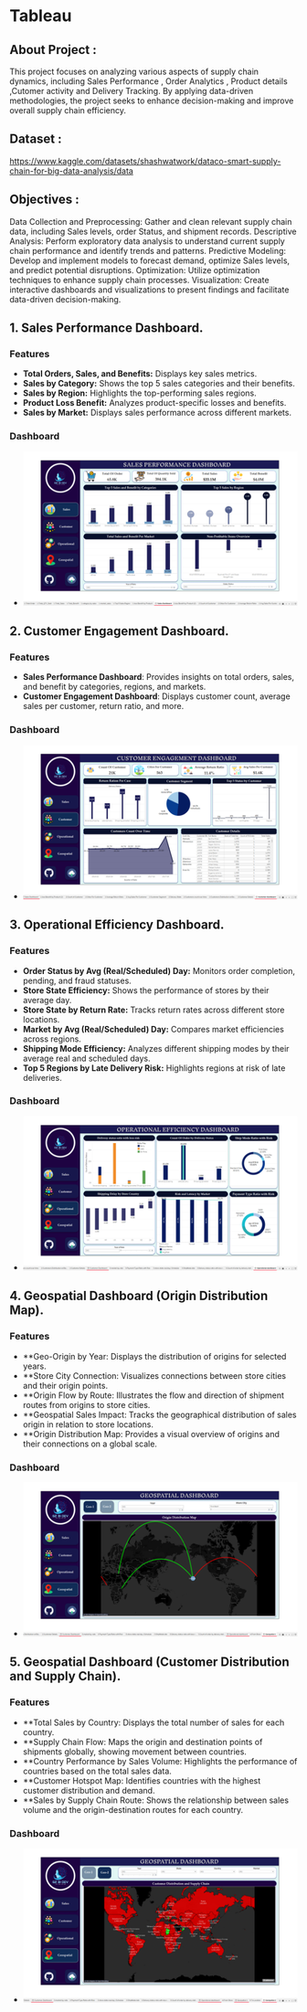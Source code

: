 # Tableau

## About Project :

This project focuses on analyzing various aspects of supply chain dynamics, including Sales Performance , Order Analytics ,
Product details ,Cutomer activity and Delivery Tracking. By applying data-driven methodologies, the project seeks to enhance decision-making and improve overall supply chain efficiency.

## Dataset :
https://www.kaggle.com/datasets/shashwatwork/dataco-smart-supply-chain-for-big-data-analysis/data

## Objectives :
Data Collection and Preprocessing: Gather and clean relevant supply chain data, including Sales levels, order Status, and shipment records.
Descriptive Analysis: Perform exploratory data analysis to understand current supply chain performance and identify trends and patterns.
Predictive Modeling: Develop and implement models to forecast demand, optimize Sales levels, and predict potential disruptions.
Optimization: Utilize optimization techniques to enhance supply chain processes.
Visualization: Create interactive dashboards and visualizations to present findings and facilitate data-driven decision-making.

## 1. Sales Performance Dashboard.

### Features
- **Total Orders, Sales, and Benefits:** Displays key sales metrics.
- **Sales by Category:** Shows the top 5 sales categories and their benefits.
- **Sales by Region:** Highlights the top-performing sales regions.
- **Product Loss Benefit:** Analyzes product-specific losses and benefits.
- **Sales by Market:** Displays sales performance across different markets.

### Dashboard
- ![Sales Performance Dashboard](https://github.com/ITI-Sales-Graduation-Project/Tableau/blob/b9ccc14affadee75d774de0c938f26b5591b6c73/Sales-project/Screenshot-Of-Dashboard/Sales.png)

## 2. Customer Engagement Dashboard.
### Features
- **Sales Performance Dashboard**: Provides insights on total orders, sales, and benefit by categories, regions, and markets.
- **Customer Engagement Dashboard**: Displays customer count, average sales per customer, return ratio, and more.

### Dashboard
- ![Sales Performance Dashboard](https://github.com/ITI-Sales-Graduation-Project/Tableau/blob/b9ccc14affadee75d774de0c938f26b5591b6c73/Sales-project/Screenshot-Of-Dashboard/Customer.png)

## 3. Operational Efficiency Dashboard.

### Features
- **Order Status by Avg (Real/Scheduled) Day:** Monitors order completion, pending, and fraud statuses.
- **Store State Efficiency:** Shows the performance of stores by their average day.
- **Store State by Return Rate:** Tracks return rates across different store locations.
- **Market by Avg (Real/Scheduled) Day:** Compares market efficiencies across regions.
- **Shipping Mode Efficiency:** Analyzes different shipping modes by their average real and scheduled days.
- **Top 5 Regions by Late Delivery Risk:** Highlights regions at risk of late deliveries.

### Dashboard
- ![Sales Performance Dashboard](https://github.com/ITI-Sales-Graduation-Project/Tableau/blob/b9ccc14affadee75d774de0c938f26b5591b6c73/Sales-project/Screenshot-Of-Dashboard/Operational.png)

## 4. Geospatial Dashboard (Origin Distribution Map).

### Features
- **Geo-Origin by Year: Displays the distribution of origins for selected years.
- **Store City Connection: Visualizes connections between store cities and their origin points.
- **Origin Flow by Route: Illustrates the flow and direction of shipment routes from origins to store cities.
- **Geospatial Sales Impact: Tracks the geographical distribution of sales origin in relation to store locations.
- **Origin Distribution Map: Provides a visual overview of origins and their connections on a global scale.

  
### Dashboard
- ![Sales Performance Dashboard](https://github.com/ITI-Sales-Graduation-Project/Tableau/blob/b9ccc14affadee75d774de0c938f26b5591b6c73/Sales-project/Screenshot-Of-Dashboard/Geo1.png)
## 5. Geospatial Dashboard (Customer Distribution and Supply Chain).

### Features
- **Total Sales by Country: Displays the total number of sales for each country.
- **Supply Chain Flow: Maps the origin and destination points of shipments globally, showing movement between countries.
- **Country Performance by Sales Volume: Highlights the performance of countries based on the total sales data.
- **Customer Hotspot Map: Identifies countries with the highest customer distribution and demand.
- **Sales by Supply Chain Route: Shows the relationship between sales volume and the origin-destination routes for each country.



### Dashboard
- ![Sales Performance Dashboard](https://github.com/ITI-Sales-Graduation-Project/Tableau/blob/b9ccc14affadee75d774de0c938f26b5591b6c73/Sales-project/Screenshot-Of-Dashboard/Geo2.png)
  

